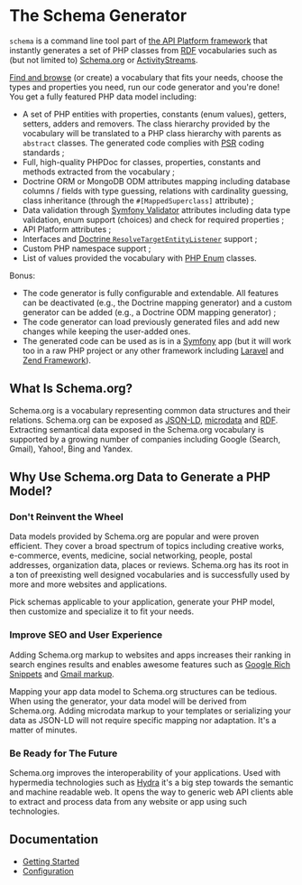 # The Schema Generator

`schema` is a command line tool part of [the API Platform framework](https://api-platform.com) that instantly generates a set
of PHP classes from [RDF](https://en.wikipedia.org/wiki/Resource_Description_Framework) vocabularies such as (but not limited to) [Schema.org](https://schema.org)
or [ActivityStreams](https://www.w3.org/TR/activitystreams-core/).

[Find and browse](https://lov.linkeddata.es/) (or create) a vocabulary that fits your needs, choose the types and properties you need, run our code generator and you're done! You get a
fully featured PHP data model including:

* A set of PHP entities with properties, constants (enum values), getters, setters, adders and removers. The class
hierarchy provided by the vocabulary will be translated to a PHP class hierarchy with parents as `abstract` classes. The generated
code complies with [PSR](http://www.php-fig.org/) coding standards ;
* Full, high-quality PHPDoc for classes, properties, constants and methods extracted from the vocabulary ;
* Doctrine ORM or MongoDB ODM attributes mapping including database columns / fields with type guessing, relations with cardinality guessing, class
inheritance (through the `#[MappedSuperclass]` attribute) ;
* Data validation through [Symfony Validator](https://symfony.com/doc/current/book/validation.html) attributes including
data type validation, enum support (choices) and check for required properties ;
* API Platform attributes ;
* Interfaces and [Doctrine `ResolveTargetEntityListener`](https://www.doctrine-project.org/projects/doctrine-orm/en/current/cookbook/resolve-target-entity-listener.html)
support ;
* Custom PHP namespace support ;
* List of values provided the vocabulary with [PHP Enum](https://github.com/myclabs/php-enum) classes.

Bonus:

* The code generator is fully configurable and extendable. All features can be deactivated (e.g., the Doctrine mapping generator)
and a custom generator can be added (e.g., a Doctrine ODM mapping generator) ;
* The code generator can load previously generated files and add new changes while keeping the user-added ones.
* The generated code can be used as is in a [Symfony](https://symfony.com) app (but it will work too in a raw PHP project
or any other framework including [Laravel](https://laravel.com) and [Zend Framework](http://framework.zend.com/)).

## What Is Schema.org?

Schema.org is a vocabulary representing common data structures and their relations. Schema.org can be exposed as [JSON-LD](https://en.wikipedia.org/wiki/JSON-LD),
[microdata](https://en.wikipedia.org/wiki/Microdata_(HTML)) and [RDF](https://en.wikipedia.org/wiki/Resource_Description_Framework).
Extracting semantical data exposed in the Schema.org vocabulary is supported by a growing number of companies including
Google (Search, Gmail), Yahoo!, Bing and Yandex.

## Why Use Schema.org Data to Generate a PHP Model?

### Don't Reinvent the Wheel

Data models provided by Schema.org are popular and were proven efficient. They cover a broad spectrum of topics including
creative works, e-commerce, events, medicine, social networking, people, postal addresses, organization data, places or reviews.
Schema.org has its root in a ton of preexisting well designed vocabularies and is
successfully used by more and more websites and applications.

Pick schemas applicable to your application, generate your PHP model, then customize and specialize it to fit your needs.

### Improve SEO and User Experience

Adding Schema.org markup to websites and apps increases their ranking in search engines results and enables awesome features
such as [Google Rich Snippets](https://support.google.com/webmasters/answer/99170?hl=en) and [Gmail markup](https://developers.google.com/gmail/markup/overview).

Mapping your app data model to Schema.org structures can be tedious. When using the generator, your data model will be
derived from Schema.org. Adding microdata markup to your templates or serializing your data as JSON-LD will not require
specific mapping nor adaptation. It's a matter of minutes.

### Be Ready for The Future

Schema.org improves the interoperability of your applications. Used with hypermedia technologies such as [Hydra](http://www.hydra-cg.com/)
it's a big step towards the semantic and machine readable web.
It opens the way to generic web API clients able to extract and process data from any website or app using such technologies.

## Documentation

* [Getting Started](getting-started.md)
* [Configuration](configuration.md)
